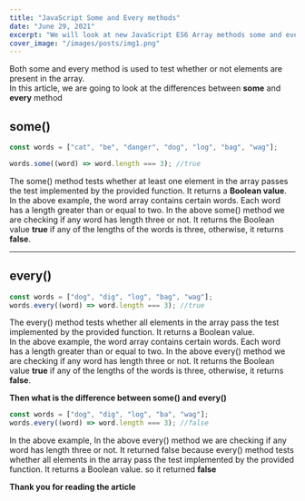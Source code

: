 ```yaml
---
title: "JavaScript Some and Every methods"
date: "June 29, 2021"
excerpt: "We will look at new JavaScript ES6 Array methods some and every"
cover_image: "/images/posts/img1.png"
---
```


Both some and every method is used to test whether or not elements are present in the array. <br>
In this article, we are going to look at the differences between **some** and **every** method

## some()

```javascript
const words = ["cat", "be", "danger", "dog", "log", "bag", "wag"];

words.some((word) => word.length === 3); //true
```

The some() method tests whether at least one element in the array passes the test implemented by the provided function. It returns a **Boolean value**.
<br>
In the above example, the word array contains certain words. Each word has a length greater than or equal to two. In the above some() method we are checking if any word has length three or not. It returns the Boolean value **true** if any of the lengths of the words is three, otherwise, it returns **false**.

---

## every()

```javascript
const words = ["dog", "dig", "log", "bag", "wag"];
words.every((word) => word.length === 3); //true
```

The every() method tests whether all elements in the array pass the test implemented by the provided function. It returns a Boolean value.
<br>
In the above example, the word array contains certain words. Each word has a length greater than or equal to two. In the above every() method we are checking if any word has length three or not. It returns the Boolean value **true** if any of the lengths of the words is three, otherwise, it returns **false**.

**Then what is the difference between some() and every()**

```javascript
const words = ["dog", "dig", "log", "ba", "wag"];
words.every((word) => word.length === 3); //false
```

In the above example, In the above every() method we are checking if any word has length three or not. It returned false because every() method tests whether all elements in the array pass the test implemented by the provided function. It returns a Boolean value. so it returned **false**

**Thank you for reading the article**
